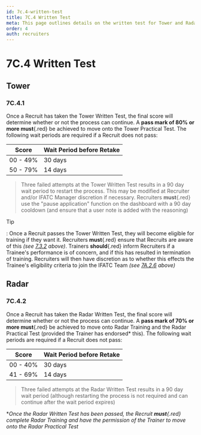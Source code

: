 ```yaml
---
id: 7c.4-written-test
title: 7C.4 Written Test
meta: This page outlines details on the written test for Tower and Radar during the recruitment process.
order: 4
auth: recruiters
---
```


# 7C.4 Written Test



## Tower

### 7C.4.1

Once a Recruit has taken the Tower Written Test, the final score will determine whether or not the process can continue. A **pass mark of 80% or more must**{.red} be achieved to move onto the Tower Practical Test. The following wait periods are required if a Recruit does not pass:



| Score    | Wait Period before Retake |
| -------- | ------------------------- |
| 00 - 49% | 30 days                   |
| 50 - 79% | 14 days                   |

> Three failed attempts at the Tower Written Test results in a 90 day wait period to restart the process. This may be modified at Recruiter and/or IFATC Manager discretion if necessary. Recruiters **must**{.red} use the "pause application" function on the dashboard with a 90 day cooldown (and ensure that a user note is added with the reasoning)



Tip

: Once a Recruit passes the Tower Written Test, they will become eligible for training if they want it. Recruiters **must**{.red} ensure that Recruits are aware of this *(see [7.3.2](/guide/atc-manual/7.-recruitment-and-training/7.3-tower-written-and-practical-tests#7.3.2) above)*. Trainers **should**{.red} inform Recruiters if a Trainee's performance is of concern, and if this has resulted in termination of training. Recruiters will then have discretion as to whether this effects the Trainee's eligibility criteria to join the IFATC Team *(see [7A.2.6](/guide/atc-manual/7a.-trainers/7a.2-training-structure#7a.2.6) above)*



## Radar

### 7C.4.2

Once a Recruit has taken the Radar Written Test, the final score will determine whether or not the process can continue. A **pass mark of 70% or more must**{.red} be achieved to move onto Radar Training and the Radar Practical Test (provided the Trainer has endorsed* this). The following wait periods are required if a Recruit does not pass:



| Score    | Wait Period before Retake |
| -------- | ------------------------- |
| 00 - 40% | 30 days                   |
| 41 - 69% | 14 days                   |

> Three failed attempts at the Radar Written Test results in a 90 day wait period (although restarting the process is not required and can continue after the wait period expires)



**Once the Radar Written Test has been passed, the Recruit **must**{.red} complete Radar Training and have the permission of the Trainer to move onto the Radar Practical Test*

